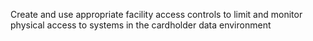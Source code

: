 Create and use appropriate facility access controls to limit and monitor physical access to systems in the cardholder data environment
